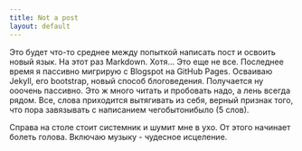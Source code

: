 ```yaml
---
title: Not a post
layout: default
---
```


Это будет что-то среднее между попыткой написать пост и освоить новый язык.
На этот раз Markdown. Хотя... Это еще не все. Последнее время я пассивно мигрирую с Blogspot на GitHub Pages. Осваиваю Jekyll, его bootstrap, новый способ блоговедения. Получается ну ооочень пассивно. Это ж много читать и пробовать надо, а лень всегда рядом. Все, слова приходится вытягивать из себя, верный признак того, что пора завязывать с написанием чегобытонибыло (5 слов).

Справа на столе стоит системник и шумит мне в ухо. От этого начинает болеть голова. Включаю музыку - чудесное исцеление.
